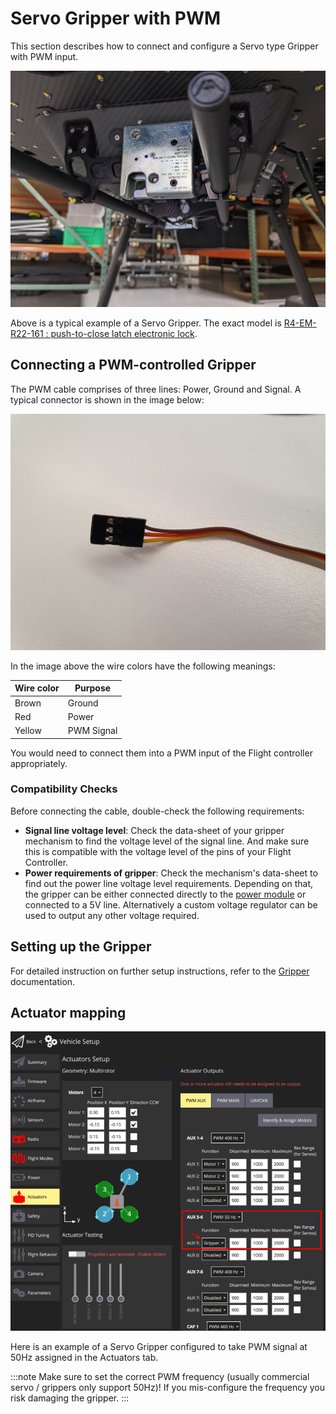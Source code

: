 # Servo Gripper with PWM

This section describes how to connect and configure a Servo type Gripper with PWM input.

![High-load gripper example](../../assets/hardware/grippers/highload_gripper_example.jpg)

Above is a typical example of a Servo Gripper. The exact model is [R4-EM-R22-161 : push-to-close latch electronic lock](https://southco.com/en_any_int/r4-em-r22-161).

## Connecting a PWM-controlled Gripper

The PWM cable comprises of three lines: Power, Ground and Signal. A typical connector is shown in the image below:

![PWM Cable](../../assets/hardware/grippers/pwm_cable.png)

In the image above the wire colors have the following meanings:

Wire color | Purpose
---     | ---
Brown   | Ground
Red     | Power
Yellow  | PWM Signal

You would need to connect them into a PWM input of the Flight controller appropriately.

### Compatibility Checks

Before connecting the cable, double-check the following requirements:

* **Signal line voltage level**: Check the data-sheet of your gripper mechanism to find the voltage level of the signal line. And make sure this is compatible with the voltage level of the pins of your Flight Controller.
* **Power requirements of gripper**: Check the mechanism's data-sheet to find out the power line voltage level requirements. Depending on that, the gripper can be either connected directly to the [power module](../power_module/README.md) or connected to a 5V line.
  Alternatively a custom voltage regulator can be used to output any other voltage required.

## Setting up the Gripper

For detailed instruction on further setup instructions, refer to the [Gripper](gripper.md#gripper-actuator-mapping) documentation.

## Actuator mapping

![Gripper output mapping](../../assets/config/gripper/qgc_gripper_output_setup.png)

Here is an example of a Servo Gripper configured to take PWM signal at 50Hz assigned in the Actuators tab.

:::note
Make sure to set the correct PWM frequency (usually commercial servo / grippers only support 50Hz)! If you mis-configure the frequency you risk damaging the gripper.
:::